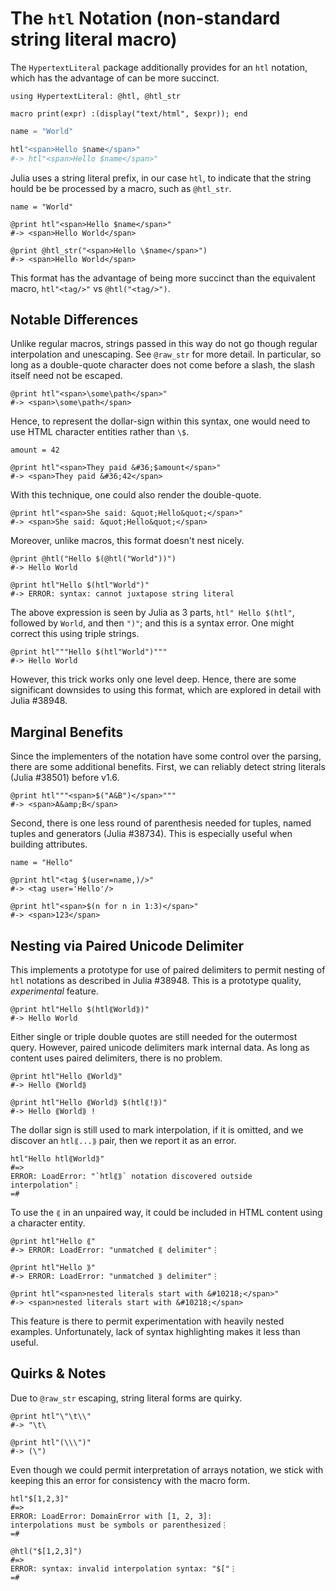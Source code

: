 # The `htl` Notation (non-standard string literal macro)

The `HypertextLiteral` package additionally provides for an `htl`
notation, which has the advantage of can be more succinct.

    using HypertextLiteral: @htl, @htl_str

    macro print(expr) :(display("text/html", $expr)); end

```julia
name = "World"

htl"<span>Hello $name</span>"
#-> htl"<span>Hello $name</span>"
```

Julia uses a string literal prefix, in our case `htl`, to indicate that
the string hould be be processed by a macro, such as `@htl_str`.

    name = "World"

    @print htl"<span>Hello $name</span>"
    #-> <span>Hello World</span>

    @print @htl_str("<span>Hello \$name</span>")
    #-> <span>Hello World</span>

This format has the advantage of being more succinct than the equivalent
macro, `htl"<tag/>"` vs `@htl("<tag/>")`.

## Notable Differences

Unlike regular macros, strings passed in this way do not go though
regular interpolation and unescaping. See `@raw_str` for more detail.
In particular, so long as a double-quote character does not come before
a slash, the slash itself need not be escaped.

    @print htl"<span>\some\path</span>"
    #-> <span>\some\path</span>

Hence, to represent the dollar-sign within this syntax, one would need
to use HTML character entities rather than `\$`.

    amount = 42

    @print htl"<span>They paid &#36;$amount</span>"
    #-> <span>They paid &#36;42</span>

With this technique, one could also render the double-quote.

    @print htl"<span>She said: &quot;Hello&quot;</span>"
    #-> <span>She said: &quot;Hello&quot;</span>

Moreover, unlike macros, this format doesn't nest nicely.

    @print @htl("Hello $(@htl("World"))")
    #-> Hello World

    @print htl"Hello $(htl"World")"
    #-> ERROR: syntax: cannot juxtapose string literal

The above expression is seen by Julia as 3 parts, `htl" Hello $(htl"`,
followed by `World`,  and then `")"`; and this is a syntax error.  One
might correct this using triple strings.

    @print htl"""Hello $(htl"World")"""
    #-> Hello World

However, this trick works only one level deep. Hence, there are some
significant downsides to using this format, which are explored in detail
with Julia #38948.

## Marginal Benefits

Since the implementers of the notation have some control over the
parsing, there are some additional benefits. First, we can reliably
detect string literals (Julia #38501) before v1.6.

    @print htl"""<span>$("A&B")</span>"""
    #-> <span>A&amp;B</span>

Second, there is one less round of parenthesis needed for tuples, named
tuples and generators (Julia #38734). This is especially useful when
building attributes.

    name = "Hello"

    @print htl"<tag $(user=name,)/>"
    #-> <tag user='Hello'/>

    @print htl"<span>$(n for n in 1:3)</span>"
    #-> <span>123</span>

## Nesting via Paired Unicode Delimiter

This implements a prototype for use of paired delimiters to permit
nesting of `htl` notations as described in Julia #38948. This is a
prototype quality, _experimental_ feature.

    @print htl"Hello $(htl⟪World⟫)"
    #-> Hello World

Either single or triple double quotes are still needed for the outermost
query. However, paired unicode delimiters mark internal data. As long as
content uses paired delimiters, there is no problem.

    @print htl"Hello ⟪World⟫"
    #-> Hello ⟪World⟫

    @print htl"Hello ⟪World⟫ $(htl⟪!⟫)"
    #-> Hello ⟪World⟫ !

The dollar sign is still used to mark interpolation, if it is omitted,
and we discover an `htl⟪...⟫` pair, then we report it as an error.

    htl"Hello htl⟪World⟫"
    #=>
    ERROR: LoadError: "`htl⟪⟫` notation discovered outside interpolation"⋮
    =#

To use the `⟪` in an unpaired way, it could be included in HTML content
using a character entity.

    @print htl"Hello ⟪"
    #-> ERROR: LoadError: "unmatched ⟪ delimiter"⋮

    @print htl"Hello ⟫"
    #-> ERROR: LoadError: "unmatched ⟫ delimiter"⋮

    @print htl"<span>nested literals start with &#10218;</span>"
    #-> <span>nested literals start with &#10218;</span>

This feature is there to permit experimentation with heavily nested
examples. Unfortunately, lack of syntax highlighting makes it less than
useful.

## Quirks & Notes

Due to `@raw_str` escaping, string literal forms are quirky.

    @print htl"\"\t\\"
    #-> "\t\

    @print htl"(\\\")"
    #-> (\")

Even though we could permit interpretation of arrays notation, we stick
with keeping this an error for consistency with the macro form.

    htl"$[1,2,3]"
    #=>
    ERROR: LoadError: DomainError with [1, 2, 3]:
    interpolations must be symbols or parenthesized⋮
    =#

    @htl("$[1,2,3]")
    #=>
    ERROR: syntax: invalid interpolation syntax: "$["⋮
    =#
